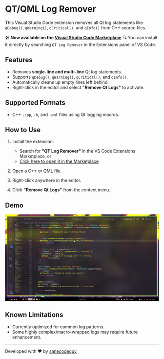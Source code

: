 

# QT/QML Log Remover

This Visual Studio Code extension removes all Qt log statements like `qDebug()`, `qWarning()`, `qCritical()`, and `qInfo()` from C++ source files.

🛠️ **Now available on the [Visual Studio Code Marketplace](https://marketplace.visualstudio.com/items?itemName=sanecodeguy.qt-log-remover&ssr=false#overview)**
🔍 You can install it directly by searching `QT Log Remover` in the Extensions panel of VS Code.

## Features

* Removes **single-line and multi-line** Qt log statements.
* Supports `qDebug()`, `qWarning()`, `qCritical()`, and `qInfo()`.
* Automatically cleans up empty lines left behind.
* Right-click in the editor and select **"Remove Qt Logs"** to activate.

## Supported Formats

* C++ `.cpp`, `.h`, and `.qml` files using Qt logging macros.

## How to Use

1. Install the extension:

   * Search for **"QT Log Remover"** in the VS Code Extensions Marketplace, or
   * [Click here to open it in the Marketplace](https://marketplace.visualstudio.com/items?itemName=sanecodeguy.qt-log-remover&ssr=false#overview)
2. Open a C++ or QML file.
3. Right-click anywhere in the editor.
4. Click **"Remove Qt Logs"** from the context menu.

## Demo

![Demo](https://raw.githubusercontent.com/sanecodeguy/QT-QML-Log-Remover/master/resources/demo.gif)

## Known Limitations

* Currently optimized for common log patterns.
* Some highly complex/macro-wrapped logs may require future enhancement.

---

Developed with ❤️ by [sanecodeguy](https://github.com/sanecodeguy)

